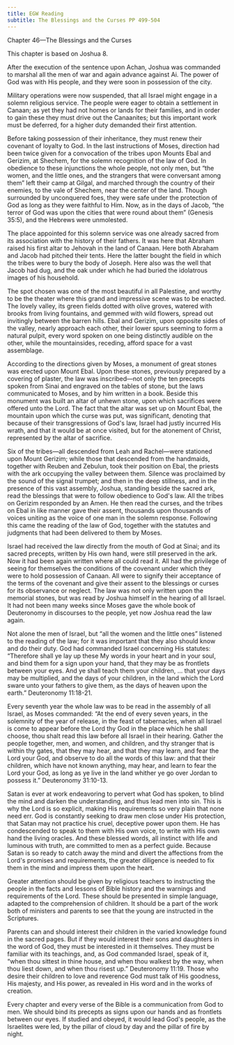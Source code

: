 ```yaml
---
title: EGW Reading
subtitle: The Blessings and the Curses PP 499-504
---
```


Chapter 46—The Blessings and the Curses

This chapter is based on Joshua 8.

After the execution of the sentence upon Achan, Joshua was commanded to marshal all the men of war and again advance against Ai. The power of God was with His people, and they were soon in possession of the city.

Military operations were now suspended, that all Israel might engage in a solemn religious service. The people were eager to obtain a settlement in Canaan; as yet they had not homes or lands for their families, and in order to gain these they must drive out the Canaanites; but this important work must be deferred, for a higher duty demanded their first attention.

Before taking possession of their inheritance, they must renew their covenant of loyalty to God. In the last instructions of Moses, direction had been twice given for a convocation of the tribes upon Mounts Ebal and Gerizim, at Shechem, for the solemn recognition of the law of God. In obedience to these injunctions the whole people, not only men, but “the women, and the little ones, and the strangers that were conversant among them” left their camp at Gilgal, and marched through the country of their enemies, to the vale of Shechem, near the center of the land. Though surrounded by unconquered foes, they were safe under the protection of God as long as they were faithful to Him. Now, as in the days of Jacob, “the terror of God was upon the cities that were round about them” (Genesis 35:5), and the Hebrews were unmolested.

The place appointed for this solemn service was one already sacred from its association with the history of their fathers. It was here that Abraham raised his first altar to Jehovah in the land of Canaan. Here both Abraham and Jacob had pitched their tents. Here the latter bought the field in which the tribes were to bury the body of Joseph. Here also was the well that Jacob had dug, and the oak under which he had buried the idolatrous images of his household.

The spot chosen was one of the most beautiful in all Palestine, and worthy to be the theater where this grand and impressive scene was to be enacted. The lovely valley, its green fields dotted with olive groves, watered with brooks from living fountains, and gemmed with wild flowers, spread out invitingly between the barren hills. Ebal and Gerizim, upon opposite sides of the valley, nearly approach each other, their lower spurs seeming to form a natural pulpit, every word spoken on one being distinctly audible on the other, while the mountainsides, receding, afford space for a vast assemblage.

According to the directions given by Moses, a monument of great stones was erected upon Mount Ebal. Upon these stones, previously prepared by a covering of plaster, the law was inscribed—not only the ten precepts spoken from Sinai and engraved on the tables of stone, but the laws communicated to Moses, and by him written in a book. Beside this monument was built an altar of unhewn stone, upon which sacrifices were offered unto the Lord. The fact that the altar was set up on Mount Ebal, the mountain upon which the curse was put, was significant, denoting that because of their transgressions of God's law, Israel had justly incurred His wrath, and that it would be at once visited, but for the atonement of Christ, represented by the altar of sacrifice.

Six of the tribes—all descended from Leah and Rachel—were stationed upon Mount Gerizim; while those that descended from the handmaids, together with Reuben and Zebulun, took their position on Ebal, the priests with the ark occupying the valley between them. Silence was proclaimed by the sound of the signal trumpet; and then in the deep stillness, and in the presence of this vast assembly, Joshua, standing beside the sacred ark, read the blessings that were to follow obedience to God's law. All the tribes on Gerizim responded by an Amen. He then read the curses, and the tribes on Ebal in like manner gave their assent, thousands upon thousands of voices uniting as the voice of one man in the solemn response. Following this came the reading of the law of God, together with the statutes and judgments that had been delivered to them by Moses.

Israel had received the law directly from the mouth of God at Sinai; and its sacred precepts, written by His own hand, were still preserved in the ark. Now it had been again written where all could read it. All had the privilege of seeing for themselves the conditions of the covenant under which they were to hold possession of Canaan. All were to signify their acceptance of the terms of the covenant and give their assent to the blessings or curses for its observance or neglect. The law was not only written upon the memorial stones, but was read by Joshua himself in the hearing of all Israel. It had not been many weeks since Moses gave the whole book of Deuteronomy in discourses to the people, yet now Joshua read the law again.

Not alone the men of Israel, but “all the women and the little ones” listened to the reading of the law; for it was important that they also should know and do their duty. God had commanded Israel concerning His statutes: “Therefore shall ye lay up these My words in your heart and in your soul, and bind them for a sign upon your hand, that they may be as frontlets between your eyes. And ye shall teach them your children, ... that your days may be multiplied, and the days of your children, in the land which the Lord sware unto your fathers to give them, as the days of heaven upon the earth.” Deuteronomy 11:18-21.

Every seventh year the whole law was to be read in the assembly of all Israel, as Moses commanded: “At the end of every seven years, in the solemnity of the year of release, in the feast of tabernacles, when all Israel is come to appear before the Lord thy God in the place which he shall choose, thou shalt read this law before all Israel in their hearing. Gather the people together, men, and women, and children, and thy stranger that is within thy gates, that they may hear, and that they may learn, and fear the Lord your God, and observe to do all the words of this law: and that their children, which have not known anything, may hear, and learn to fear the Lord your God, as long as ye live in the land whither ye go over Jordan to possess it.” Deuteronomy 31:10-13.

Satan is ever at work endeavoring to pervert what God has spoken, to blind the mind and darken the understanding, and thus lead men into sin. This is why the Lord is so explicit, making His requirements so very plain that none need err. God is constantly seeking to draw men close under His protection, that Satan may not practice his cruel, deceptive power upon them. He has condescended to speak to them with His own voice, to write with His own hand the living oracles. And these blessed words, all instinct with life and luminous with truth, are committed to men as a perfect guide. Because Satan is so ready to catch away the mind and divert the affections from the Lord's promises and requirements, the greater diligence is needed to fix them in the mind and impress them upon the heart.

Greater attention should be given by religious teachers to instructing the people in the facts and lessons of Bible history and the warnings and requirements of the Lord. These should be presented in simple language, adapted to the comprehension of children. It should be a part of the work both of ministers and parents to see that the young are instructed in the Scriptures.

Parents can and should interest their children in the varied knowledge found in the sacred pages. But if they would interest their sons and daughters in the word of God, they must be interested in it themselves. They must be familiar with its teachings, and, as God commanded Israel, speak of it, “when thou sittest in thine house, and when thou walkest by the way, when thou liest down, and when thou risest up.” Deuteronomy 11:19. Those who desire their children to love and reverence God must talk of His goodness, His majesty, and His power, as revealed in His word and in the works of creation.

Every chapter and every verse of the Bible is a communication from God to men. We should bind its precepts as signs upon our hands and as frontlets between our eyes. If studied and obeyed, it would lead God's people, as the Israelites were led, by the pillar of cloud by day and the pillar of fire by night.